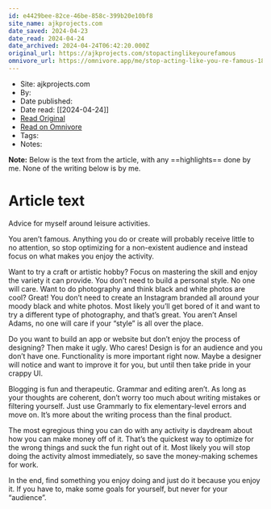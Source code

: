 ```yaml
---
id: e4429bee-82ce-46be-858c-399b20e10bf8
site_name: ajkprojects.com
date_saved: 2024-04-23
date_read: 2024-04-24
date_archived: 2024-04-24T06:42:20.000Z
original_url: https://ajkprojects.com/stopactinglikeyourefamous
omnivore_url: https://omnivore.app/me/stop-acting-like-you-re-famous-18f0aab4e12
---
```


 - Site: ajkprojects.com
 - By: 
 - Date published: 
 - Date read: [[2024-04-24]]
 - [Read Original](https://ajkprojects.com/stopactinglikeyourefamous)
 - [Read on Omnivore](https://omnivore.app/me/stop-acting-like-you-re-famous-18f0aab4e12)
 - Tags: 
 - Notes: 

**Note:** Below is the text from the article, with any ==highlights== done by me. None of the writing below is by me.

# Article text
Advice for myself around leisure activities.

You aren’t famous. Anything you do or create will probably receive little to no attention, so stop optimizing for a non-existent audience and instead focus on what makes you enjoy the activity. 

Want to try a craft or artistic hobby? Focus on mastering the skill and enjoy the variety it can provide. You don’t need to build a personal style. No one will care. Want to do photography and think black and white photos are cool? Great! You don’t need to create an Instagram branded all around your moody black and white photos. Most likely you’ll get bored of it and want to try a different type of photography, and that’s great. You aren’t Ansel Adams, no one will care if your “style” is all over the place.

Do you want to build an app or website but don’t enjoy the process of designing? Then make it ugly. Who cares! Design is for an audience and you don’t have one. Functionality is more important right now. Maybe a designer will notice and want to improve it for you, but until then take pride in your crappy UI. 

Blogging is fun and therapeutic. Grammar and editing aren’t. As long as your thoughts are coherent, don’t worry too much about writing mistakes or filtering yourself. Just use Grammarly to fix elementary-level errors and move on. It’s more about the writing process than the final product.

The most egregious thing you can do with any activity is daydream about how you can make money off of it. That’s the quickest way to optimize for the wrong things and suck the fun right out of it. Most likely you will stop doing the activity almost immediately, so save the money-making schemes for work.

In the end, find something you enjoy doing and just do it because you enjoy it. If you have to, make some goals for yourself, but never for your “audience”.